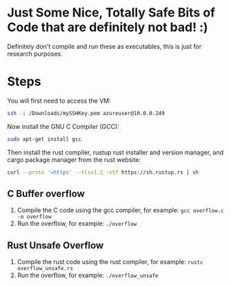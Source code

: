 # Just Some Nice, Totally Safe Bits of Code that are definitely not bad! :)
Definitely don't compile and run these as executables, this is just for research purposes.



# Steps

You will first need to access the VM:

```sh
ssh -i /Downloads/mySSHKey.pem azureuser@10.0.0.249
```

Now install the GNU C Compiler (GCC):

```sh
sudo apt-get install gcc
```

Then install the rust compiler, rustup rust installer and version manager, and cargo package manager from the rust website:

```sh
curl --proto '=https' --tlsv1.2 -sSf https://sh.rustup.rs | sh
```

## C Buffer overflow

1. Compile the C code using the gcc compiler, for example: `gcc overflow.c -o overflow`
2. Run the overflow, for example: `./overflow`

## Rust Unsafe Overflow

1. Compile the rust code using the rust compiler, for example: `rustc overflow_unsafe.rs`
2. Run the overflow, for example: `./overflow_unsafe`
